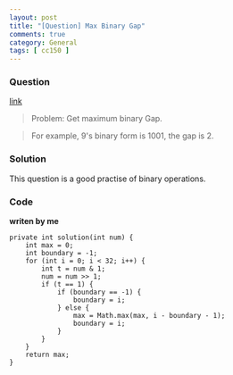 ```yaml
---
layout: post
title: "[Question] Max Binary Gap"
comments: true
category: General
tags: [ cc150 ]
---
```


### Question 

[link](http://www.programcreek.com/2013/02/twitter-codility-problem-max-binary-gap/)

> Problem: Get maximum binary Gap.

> For example, 9's binary form is 1001, the gap is 2.

### Solution

This question is a good practise of binary operations. 

### Code

__writen by me__

	private int solution(int num) {
		int max = 0;
		int boundary = -1;
		for (int i = 0; i < 32; i++) {
			int t = num & 1;
			num = num >> 1;
			if (t == 1) {
				if (boundary == -1) {
					boundary = i;
				} else {
					max = Math.max(max, i - boundary - 1);
					boundary = i;
				}
			}
		}
		return max;
	}
